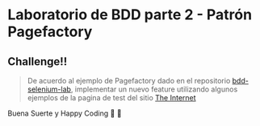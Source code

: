 # Laboratorio de BDD parte 2 - Patrón Pagefactory

## Challenge!! 

> De acuerdo al ejemplo de Pagefactory dado en el repositorio [bdd-selenium-lab](https://github.com/ECI-ARCN/bdd-selenium-lab.git), implementar un nuevo feature utilizando algunos ejemplos de la pagina de test del sitio [The Internet](https://the-internet.herokuapp.com/)

Buena Suerte y Happy Coding 🤘 🤘
